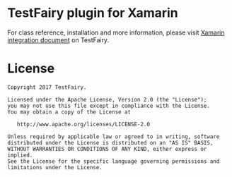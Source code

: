 # TestFairy plugin for Xamarin

For class reference, installation and more information, please visit 
[Xamarin integration document](http://docs.testfairy.com/Platforms/Xamarin.html) on TestFairy.

License
=======

    Copyright 2017 TestFairy.

    Licensed under the Apache License, Version 2.0 (the "License");
    you may not use this file except in compliance with the License.
    You may obtain a copy of the License at

       http://www.apache.org/licenses/LICENSE-2.0

    Unless required by applicable law or agreed to in writing, software
    distributed under the License is distributed on an "AS IS" BASIS,
    WITHOUT WARRANTIES OR CONDITIONS OF ANY KIND, either express or implied.
    See the License for the specific language governing permissions and
    limitations under the License.
